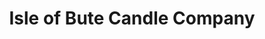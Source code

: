 ---
title: "Isle of Bute Candle Company"
url: /rothesay/isle-of-bute-candle-company/
shop: candles
---